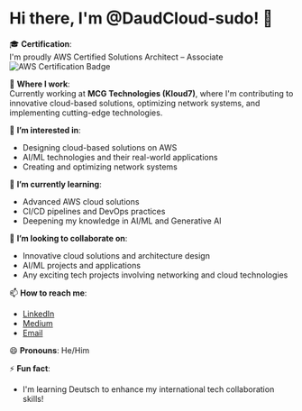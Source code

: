 # Hi there, I'm @DaudCloud-sudo! 👋

🎓 **Certification**:  
I'm proudly AWS Certified Solutions Architect – Associate  
![AWS Certification Badge](![image](https://github.com/user-attachments/assets/d1dd1f93-bed7-4827-8cdf-52f53bf32220))

💼 **Where I work**:  
Currently working at **MCG Technologies (Kloud7)**, where I'm contributing to innovative cloud-based solutions, optimizing network systems, and implementing cutting-edge technologies.

👀 **I’m interested in**:
- Designing cloud-based solutions on AWS
- AI/ML technologies and their real-world applications
- Creating and optimizing network systems

🌱 **I’m currently learning**:
- Advanced AWS cloud solutions
- CI/CD pipelines and DevOps practices
- Deepening my knowledge in AI/ML and Generative AI

💞️ **I’m looking to collaborate on**:
- Innovative cloud solutions and architecture design
- AI/ML projects and applications
- Any exciting tech projects involving networking and cloud technologies

📫 **How to reach me**:
- [LinkedIn](https://www.linkedin.com/in/shahzaib-daud-computer-engineer/)
- [Medium](https://medium.com/@s.daud)
- [Email](mailto:engr.s.daud@gmail.com)

😄 **Pronouns**: He/Him

⚡ **Fun fact**:
- I'm learning Deutsch to enhance my international tech collaboration skills!

<!---
DaudCloud-sudo/DaudCloud-sudo is a ✨ special ✨ repository because its `README.md` (this file) appears on your GitHub profile.
You can click the Preview link to take a look at your changes.
--->
